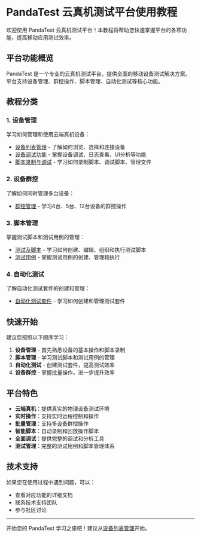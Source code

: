 # PandaTest 云真机测试平台使用教程

欢迎使用 PandaTest 云真机测试平台！本教程将帮助您快速掌握平台的各项功能，提高移动应用测试效率。

## 平台功能概览

PandaTest 是一个专业的云真机测试平台，提供全面的移动设备测试解决方案。平台支持设备管理、群控操作、脚本管理、自动化测试等核心功能。

## 教程分类

### 1. 设备管理

学习如何管理和使用云端真机设备：

- [设备列表管理](./device-management/device-list) - 了解如何浏览、选择和连接设备
- [设备调试功能](./device-management/device-debug) - 掌握设备调试、日志查看、UI分析等功能
- [脚本录制与调试](./device-management/script-recording) - 学习如何录制脚本、调试脚本、管理文件

### 2. 设备群控

了解如何同时管理多台设备：

- [群控管理](./group-control/device-group-control) - 学习4台、5台、12台设备的群控操作

### 3. 脚本管理

掌握测试脚本和测试用例的管理：

- [测试及脚本](./script-management/test-scripts) - 学习如何创建、编辑、组织和执行测试脚本
- [测试用例](./script-management/test-cases) - 掌握测试用例的创建、管理和执行

### 4. 自动化测试

了解自动化测试套件的创建和管理：

- [自动化测试套件](./automation-testing/automation-suite) - 学习如何创建和管理测试套件

## 快速开始

建议您按照以下顺序学习：

1. **设备管理** - 首先熟悉设备的基本操作和脚本录制
2. **脚本管理** - 学习测试脚本和测试用例的管理
3. **自动化测试** - 创建测试套件，提高测试效率
4. **设备群控** - 掌握批量操作，进一步提升效率

## 平台特色

- **云端真机**：提供真实的物理设备测试环境
- **实时操作**：支持实时远程控制和操作
- **批量管理**：支持多设备群控操作
- **智能脚本**：自动录制和回放操作脚本
- **全面调试**：提供完整的调试和分析工具
- **测试管理**：完整的测试用例和脚本管理体系

## 技术支持

如果您在使用过程中遇到问题，可以：

- 查看对应功能的详细文档
- 联系技术支持团队
- 参与社区讨论

---

开始您的 PandaTest 学习之旅吧！建议从[设备列表管理](./device-management/device-list)开始。 